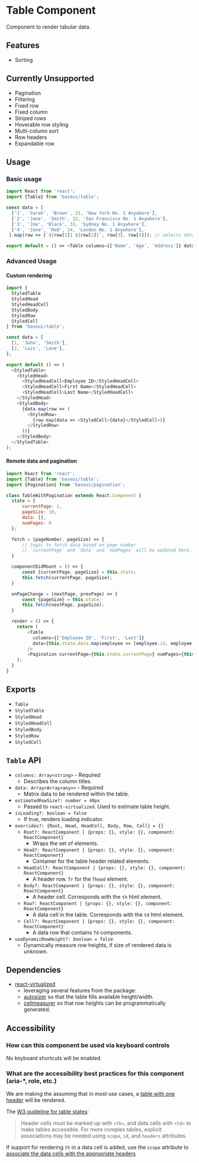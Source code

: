 # Table Component

Component to render tabular data.

## Features

* Sorting

## Currently Unsupported

* Pagination
* Filtering
* Fixed row
* Fixed column
* Striped rows
* Hoverable row styling
* Multi-column sort
* Row headers
* Expandable row

## Usage

### Basic usage

```javascript
import React from 'react';
import {Table} from 'baseui/table';

const data = [
  ['1', 'Sarah', 'Brown', 31, 'New York No. 1 Anywhere'],
  ['2', 'Jane', 'Smith', 32, 'San Francisco No. 1 Anywhere'],
  ['3', 'Joe', 'Black', 33, 'Sydney No. 1 Anywhere'],
  ['4', 'Jane', 'Red', 34, 'London No. 1 Anywhere'],
 ].map(row => [`${row[1]} ${row[2]}`, row[3], row[4]]); // selects data to display

export default = () => <Table columns={['Name', 'Age', 'Address']} data={data}/>,
```

### Advanced Usage

#### Custom rendering

```javascript
import {
  StyledTable
  StyledHead
  StyledHeadCell
  StyledBody
  StyledRow
  StyledCell
} from 'baseui/table';

const data = [
  [1, 'John', 'Smith'],
  [2, 'Lois', 'Lane'],
];

export default () => (
  <StyledTable>
    <StyledHead>
      <StyledHeadCell>Employee ID</StyledHeadCell>
      <StyledHeadCell>First Name</StyledHeadCell>
      <StyledHeadCell>Last Name</StyledHeadCell>
    </StyledHead>
    <StyledBody>
      {data.map(row => (
        <StyledRow>
          {row.map(data => <StyledCell>{data}</StyledCell>)}
        </StyledRow>
      ))}
    </StyledBody>
  </StyledTable>
);
```

#### Remote data and pagination

```javascript
import React from 'react';
import {Table} from 'baseui/table';
import {Pagination} from 'baseui/pagination';

class TableWithPagination extends React.Component {
  state = {
      currentPage: 1,
      pageSize: 10,
      data: [],
      numPages: 0
  };

  fetch = (pageNumber, pageSize) => {
      // logic to fetch data based on page number
      // `currentPage` and `data` and `numPages` will be updated here.
  }

  componentDidMount = () => {
      const {currentPage, pageSize} = this.state;
      this.fetch(currentPage, pageSize);
  }

  onPageChange = (nextPage, prevPage) => {
      const {pageSize} = this.state;
      this.fetch(nextPage, pageSize);
  }

  render = () => {
    return (
        <Table
          columns={['Employee ID', 'First', 'Last']}
          data={this.state.data.map(employee => [employee.id, employee.firstName, employee.lastName])}
        />
        <Pagination currentPage={this.state.currentPage} numPages={this.state.numPages} onPageChange={this.onPageChange}/>
    );
  }
}
```

## Exports

* `Table`
* `StyledTable`
* `StyledHead`
* `StyledHeadCell`
* `StyledBody`
* `StyledRow`
* `StyledCell`

## `Table` API

* `columns: Array<string>` - Required
  * Describes the column titles.
* `data: Array<Array<any>>` - Required
  * Matrix data to be rendered within the table.
* `estimatedRowSize?: number = 40px`
  * Passed to `react-virtualized`. Used to estimate table height.
* `isLoading?: boolean = false`
  * If true, renders loading indicator.
* `overrides?: {Root, Head, HeadCell, Body, Row, Cell} = {}`
  * `Root?: ReactComponent | {props: {}, style: {}, component: ReactComponent}`
    * Wraps the set of elements.
  * `Head?: ReactComponent | {props: {}, style: {}, component: ReactComponent}`
    * Container for the table header related elements.
  * `HeadCell?: ReactComponent | {props: {}, style: {}, component: ReactComponent}`
    * A header row. `Tr` for the `Thead` element.
  * `Body?: ReactComponent | {props: {}, style: {}, component: ReactComponent}`
    * A header cell. Corresponds with the `th` html element.
  * `Row?: ReactComponent | {props: {}, style: {}, component: ReactComponent}`
    * A data cell in the table. Corresponds with the `td` html element.
  * `Cell?: ReactComponent | {props: {}, style: {}, component: ReactComponent}`
    * A data row that contains `Td` components.
* `useDynamicRowHeight?: boolean = false`
  * Dynamically measure row heights, if size of rendered data is unknown.

## Dependencies

* [react-virtualized](https://bvaughn.github.io/react-virtualized/#/components/List)
  * leveraging several features from the package:
  * [autosizer](https://bvaughn.github.io/react-virtualized/#/components/AutoSizer) so that the table fills available height/width.
  * [cellmeasurer](https://bvaughn.github.io/react-virtualized/#/components/CellMeasurer) so that row heights can be programmatically generated.

## Accessibility

### How can this component be used via keyboard controls

No keyboard shortcuts will be enabled.

### What are the accessibility best practices for this component (aria-\*, role, etc.)

We are making the assuming that in most use cases, a [table with one header](https://www.w3.org/WAI/tutorials/tables/one-header/)
will be rendered.

The [W3 guideline for table states](https://www.w3.org/WAI/tutorials/tables/):
> Header cells must be marked up with `<th>`, and data cells with `<td>` to make tables accessible. For more complex tables, explicit associations may be needed using `scope`, `id`, and `headers` attributes.

If support for rendering `th` in a data cell is added, use the `scope` attribute to [associate the data cells with the appropriate headers](https://webaim.org/techniques/tables/data#th)
